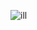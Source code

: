 ![ill](https://user-images.githubusercontent.com/57585370/107014575-9fa80280-67bd-11eb-94ae-f1bb5d798620.png)
